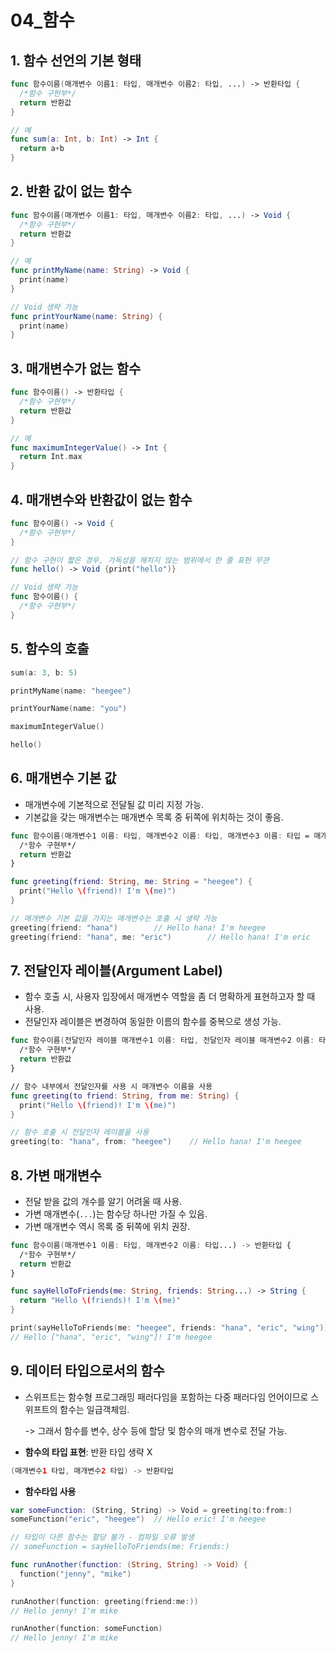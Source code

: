 # 04_함수

## 1. 함수 선언의 기본 형태

```swift
func 함수이름(매개변수 이름1: 타입, 매개변수 이름2: 타입, ...) -> 반환타입 {
  /*함수 구현부*/
  return 반환값
}

// 예
func sum(a: Int, b: Int) -> Int {
  return a+b
}
```



## 2. 반환 값이 없는 함수

```swift
func 함수이름(매개변수 이름1: 타입, 매개변수 이름2: 타입, ...) -> Void {
  /*함수 구현부*/
  return 반환값
}

// 예
func printMyName(name: String) -> Void {
  print(name)
}

// Void 생략 가능
func printYourName(name: String) {
  print(name)
}
```



## 3. 매개변수가 없는 함수

```swift
func 함수이름() -> 반환타입 {
  /*함수 구현부*/
  return 반환값
}

// 예
func maximumIntegerValue() -> Int {
  return Int.max
}
```



## 4. 매개변수와 반환값이 없는 함수

```swift
func 함수이름() -> Void {
  /*함수 구현부*/
}

// 함수 구현이 짧은 경우, 가독성을 해치지 않는 범위에서 한 줄 표현 무관
func hello() -> Void {print("hello")}

// Void 생략 가능
func 함수이름() {
  /*함수 구현부*/
}
```



## 5. 함수의 호출

```swift
sum(a: 3, b: 5)

printMyName(name: "heegee")

printYourName(name: "you")

maximumIntegerValue()

hello()
```



## 6. 매개변수 기본 값

- 매개변수에 기본적으로 전달될 값 미리 지정 가능.
- 기본값을 갖는 매개변수는 매개변수 목록 중 뒤쪽에 위치하는 것이 좋음.

```swift
func 함수이름(매개변수1 이름: 타입, 매개변수2 이름: 타입, 매개변수3 이름: 타입 = 매개변수 기본 값) -> 반환타입 {
  /*함수 구현부*/
  return 반환값
}

func greeting(friend: String, me: String = "heegee") {
  print("Hello \(friend)! I'm \(me)")
}

// 매개변수 기본 값을 가지는 매개변수는 호출 시 생략 가능
greeting(friend: "hana")		// Hello hana! I'm heegee
greeting(friend: "hana", me: "eric")		// Hello hana! I'm eric
```



## 7. 전달인자 레이블(Argument Label)

- 함수 호출 시, 사용자 입장에서 매개변수 역할을 좀 더 명확하게 표현하고자 할 때 사용.
- 전달인자 레이블은 변경하여 동일한 이름의 함수를 중복으로 생성 가능.

```swift
func 함수이름(전달인자 레이블 매개변수1 이름: 타입, 전달인자 레이블 매개변수2 이름: 타입) -> 반환타입 {
  /*함수 구현부*/
  return 반환값
}

// 함수 내부에서 전달인자를 사용 시 매개변수 이름을 사용
func greeting(to friend: String, from me: String) {
  print("Hello \(friend)! I'm \(me)")
}

// 함수 호출 시 전달인자 레이블을 사용
greeting(to: "hana", from: "heegee")	// Hello hana! I'm heegee
```



## 8. 가변 매개변수

- 전달 받을 값의 개수를 알기 어려울 때 사용.
- 가변 매개변수(`...`)는 함수당 하나만 가질 수 있음.
- 가변 매개변수 역시 목록 중 뒤쪽에 위치 권장.

```swift
func 함수이름(매개변수1 이름: 타입, 매개변수2 이름: 타입...) -> 반환타입 {
  /*함수 구현부*/
  return 반환값
}

func sayHelloToFriends(me: String, friends: String...) -> String {
  return "Hello \(friends)! I'm \(me)"
}

print(sayHelloToFriends(me: "heegee", friends: "hana", "eric", "wing"))
// Hello ["hana", "eric", "wing"]! I'm heegee
```



## 9. 데이터 타입으로서의 함수

- 스위프트는 함수형 프로그래밍 패러다임을 포함하는 다중 패러다임 언어이므로 스위프트의 함수는 일급객체임.

  -> 그래서 함수를 변수, 상수 등에 할당 및 함수의 매개 변수로 전달 가능.

- **함수의 타입 표현**: 반환 타입 생략 X

```swift
(매개변수1 타입, 매개변수2 타입) -> 반환타입
```

- **함수타입 사용**

```swift
var someFunction: (String, String) -> Void = greeting(to:from:)
someFunction("eric", "heegee")	// Hello eric! I'm heegee

// 타입이 다른 함수는 할당 불가 - 컴파일 오류 발생
// someFunction = sayHelloToFriends(me: Friends:)

func runAnother(function: (String, String) -> Void) {
  function("jenny", "mike")
}

runAnother(function: greeting(friend:me:))
// Hello jenny! I'm mike

runAnother(function: someFunction)
// Hello jenny! I'm mike
```

